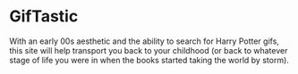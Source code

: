 # GifTastic

With an early 00s aesthetic and the ability to search for Harry Potter gifs, this site will help transport you back to your childhood (or back to whatever stage of life you were in when the books started taking the world by storm). 
